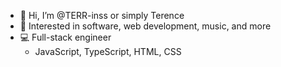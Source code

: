 - 👋 Hi, I’m @TERR-inss or simply Terence
- 👀 Interested in software, web development, music, and more
- 💻 Full-stack engineer
  - JavaScript, TypeScript, HTML, CSS


<!---
TERR-inss/TERR-inss is a ✨ special ✨ repository because its `README.md` (this file) appears on your GitHub profile.
You can click the Preview link to take a look at your changes.
--->

